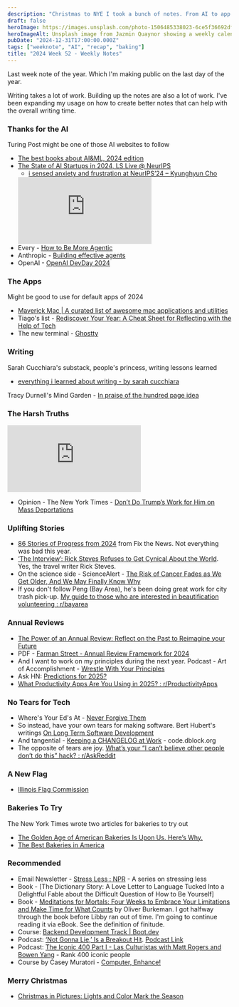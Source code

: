 ```yaml
---
description: "Christmas to NYE I took a bunch of notes. From AI to app recaps, from annual reviews to uplifting stories, a great way to catch up on all of my missed consuming for the year."
draft: false
heroImage: https://images.unsplash.com/photo-1506485338023-6ce5f36692df?ixlib=rb-4.0.3&ixid=M3wxMjA3fDB8MHxwaG90by1wYWdlfHx8fGVufDB8fHx8fA%3D%3D&auto=format&fit=crop&w=2370&q=80
heroImageAlt: Unsplash image from Jazmin Quaynor showing a weekly calendar
pubDate: "2024-12-31T17:00:00.000Z"
tags: ["weeknote", "AI", "recap", "baking"]
title: "2024 Week 52 - Weekly Notes"
---
```


Last week note of the year. Which I'm making public on the last day of the year.

Writing takes a lot of work. Building up the notes are also a lot of work. I've been expanding my usage on how to create better notes that can help with the overall writing time.

### Thanks for the AI

Turing Post might be one of those AI websites to follow

- [The best books about AI&ML, 2024 edition](https://www.turingpost.com/p/bestbooks2024)
- [The State of AI Startups in 2024, LS Live @ NeurIPS](https://m.youtube.com/watch?v=HM1d7kMebEI)
  - [i sensed anxiety and frustration at NeurIPS’24 – Kyunghyun Cho](https://kyunghyuncho.me/i-sensed-anxiety-and-frustration-at-neurips24/?utm_source=tldrnewsletter)
  <iframe
    class="aspect-video w-full my-2"
    src="https://www.youtube.com/embed/1yvBqasHLZs"
    title="Ilya Sutskever: 'Sequence to sequence learning with neural networks: what a decade'"
    frameborder="0"
    allow="accelerometer; autoplay; clipboard-write; encrypted-media; gyroscope; picture-in-picture; web-share"
    allowfullscreen></iframe>
- Every - [How to Be More Agentic](https://every.to/p/how-to-be-more-agentic-5546023c-3569-431e-84bb-a41b510c8a32)
- Anthropic - [Building effective agents](https://www.anthropic.com/research/building-effective-agents?utm_source=tldrnewsletter)
- OpenAI - [OpenAI DevDay 2024](https://www.youtube.com/playlist?list=PLOXw6I10VTv_o0ZLpFu2IQyQOho1l-v7y)

### The Apps

Might be good to use for default apps of 2024

- [Maverick Mac | A curated list of awesome mac applications and utilities](https://maverickmac.github.io/2024-10-30/maverick-mac)
- Tiago's list - [Rediscover Your Year: A Cheat Sheet for Reflecting with the Help of Tech](https://fortelabs.com/blog/rediscover-your-year-a-cheat-sheet-for-reflecting-with-the-help-of-tech/)
- The new terminal - [Ghostty](https://ghostty.org/download)

### Writing

Sarah Cucchiara's substack, people's princess, writing lessons learned

- [everything i learned about writing - by sarah cucchiara](https://peoplesprincess.substack.com/p/everything-i-learned-about-writing)

Tracy Durnell's Mind Garden - [In praise of the hundred page idea](https://tracydurnell.com/2024/12/17/in-praise-of-the-hundred-page-idea/?utm_source=tldrnewsletter)

### The Harsh Truths

<iframe
  class="aspect-video w-full my-2"
  src="https://www.youtube.com/embed/3WCpDA-qix4"
  title="5 Harsh Truths You Probably Need to Hear"
  frameborder="0"
  allow="accelerometer; autoplay; clipboard-write; encrypted-media; gyroscope; picture-in-picture; web-share"
  allowfullscreen></iframe>

- Opinion - The New York Times - [Don’t Do Trump’s Work for Him on Mass Deportations](https://www.nytimes.com/2024/11/21/opinion/trump-mass-deportation-immigration.html?utm_source=edyong209&utm_medium=email&utm_campaign=the-eds-up-on-community)

### Uplifting Stories

- [86 Stories of Progress from 2024](https://fixthenews.com/86-stories-progress-2024/) from Fix the News. Not everything was bad this year.
- [‘The Interview’: Rick Steves Refuses to Get Cynical About the World](https://www.nytimes.com/2024/12/14/magazine/rick-steves-interview.html/). Yes, the travel writer Rick Steves.
- On the science side - ScienceAlert - [The Risk of Cancer Fades as We Get Older, And We May Finally Know Why](https://www.sciencealert.com/the-risk-of-cancer-fades-as-we-get-older-and-we-may-finally-know-why?utm_source=tldrnewsletter)
- If you don't follow Peng (Bay Area), he's been doing great work for city trash pick-up. [My guide to those who are interested in beautification volunteering : r/bayarea](https://www.reddit.com/r/bayarea/comments/1h4kiy2/my_guide_to_those_who_are_interested_in/?share_id=gg8oekTNfOvH_f1-qy5QM&utm_name=ioscss)

### Annual Reviews

- [The Power of an Annual Review: Reflect on the Past to Reimagine your Future](https://nesslabs.com/annual-review)
- PDF - [Farman Street - Annual Review Framework for 2024](https://fsmisc.s3.ca-central-1.amazonaws.com/Annual+Review+Framework+for+2024.pdf)
- And I want to work on my principles during the next year. Podcast - Art of Accomplishment - [Wrestle With Your Principles](https://www.artofaccomplishment.com/podcast/wrestle-with-your-principles?utm_source=convertkit&utm_medium=email&utm_campaign=How%20Principles%20Can%20Transform%20Your%20Decision-Making%20-%2016058339)
- Ask HN: [Predictions for 2025?](https://news.ycombinator.com/item?id=42490343&utm_source=tldrnewsletter)
- [What Productivity Apps Are You Using in 2025? : r/ProductivityApps](https://www.reddit.com/r/ProductivityApps/comments/1hnd5yx/what_productivity_apps_are_you_using_in_2025/)

### No Tears for Tech

- Where's Your Ed's At - [Never Forgive Them](https://www.wheresyoured.at/never-forgive-them/?__readwiseLocation=)
- So instead, have your own tears for making software. Bert Hubert's writings [On Long Term Software Development](https://berthub.eu/articles/posts/on-long-term-software-development/)
- And tangential - [Keeping a CHANGELOG at Work](https://code.dblock.org/2020/09/01/keep-a-changelog-at-work.html?utm_source=tldrwebdev) - code.dblock.org
- The opposite of tears are joy. [What’s your “I can’t believe other people don’t do this” hack? : r/AskReddit](https://www.reddit.com/r/AskReddit/comments/1ff2r5g/whats_your_i_cant_believe_other_people_dont_do/?share_id=oXRUdM09cJpxFpi7dOmML&utm_name=ioscss)

### A New Flag

- [Illinois Flag Commission](https://www.ilsos.gov/special/IFC/home.html)

### Bakeries To Try

The New York Times wrote two articles for bakeries to try out

- [The Golden Age of American Bakeries Is Upon Us. Here’s Why.](https://www.nytimes.com/2024/12/24/dining/american-bakeries-golden-age.html?campaign_id=9&emc=edit_nn_20241225&instance_id=143164&nl=the-morning&regi_id=197092347&segment_id=186595&user_id=53888c42b17ce2b613ad43a8e73d64ef)
- [The Best Bakeries in America](https://www.nytimes.com/article/best-bakeries-america.html?campaign_id=9&emc=edit_nn_20241225&instance_id=143164&nl=the-morning&regi_id=197092347&segment_id=186595&user_id=53888c42b17ce2b613ad43a8e73d64ef)

### Recommended

- Email Newsletter - [Stress Less : NPR](https://www.npr.org/series/g-s1-24355/stress-less?utm_source=npr_newsletter&utm_medium=email&utm_content=20240926&utm_term=9734711&utm_campaign=life-kit-sleep&utm_id=46435717&orgid=554&utm_att1=lifekit) - A series on stressing less
- Book - [The Dictionary Story: A Love Letter to Language Tucked Into a Delightful Fable about the Difficult Question of How to Be Yourself]
- Book - [Meditations for Mortals: Four Weeks to Embrace Your Limitations and Make Time for What Counts](https://www.amazon.com/gp/aw/d/B0CSBPW9F1/ref=tmm_kin_swatch_0?ie=UTF8&sr=) by Oliver Burkeman. I got halfway through the book before Libby ran out of time. I'm going to continue reading it via eBook. See the definition of finitude.
- Course: [Backend Development Track | Boot.dev](https://www.boot.dev/tracks/backend)
- Podcast: [‘Not Gonna Lie,’ Is a Breakout Hit](https://www.nytimes.com/2024/12/19/business/media/kylie-kelce-podcast.html?campaign_id=9&emc=edit_nn_20241221&instance_id=142885&nl=the-morning&regi_id=197092347&segment_id=186327&user_id=53888c42b17ce2b613ad43a8e73d64ef). [Podcast Link](https://podcasts.apple.com/us/podcast/not-gonna-lie-with-kylie-kelce/id1780888125)
- Podcast: [The Iconic 400 Part I - Las Culturistas with Matt Rogers and Bowen Yang](https://podcasts.apple.com/us/podcast/the-iconic-400-part-i/id1092361338?i=1000672040447) - Rank 400 iconic people
- Course by Casey Muratori - [Computer, Enhance!](https://www.computerenhance.com/p/table-of-contents)

### Merry Christmas

- [Christmas in Pictures: Lights and Color Mark the Season](https://www.nytimes.com/2024/12/25/world/middleeast/christmas-photos-world-2024.html?campaign_id=9&emc=edit_nn_20241225&instance_id=143164&nl=the-morning&regi_id=197092347&segment_id=186595&user_id=53888c42b17ce2b613ad43a8e73d64ef)
